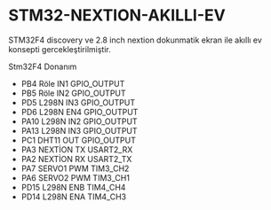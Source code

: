 # STM32-NEXTION-AKILLI-EV
STM32F4 discovery ve 2.8 inch nextion dokunmatik ekran ile akıllı ev konsepti gercekleştirilmiştir.

Stm32F4	           Donanım       <br/>
- PB4	  Röle IN1	  GPIO_OUTPUT <br>
- PB5  	Röle IN2	  GPIO_OUTPUT  <br>
- PD5 	L298N IN3	  GPIO_OUTPUT <br>
- PD6 	L298N EN4	  GPIO_OUTPUT <br>
- PA10	L298N IN2	  GPIO_OUTPUT <br>
- PA13	L298N IN3	  GPIO_OUTPUT <br>
- PC1 	DHT11 OUT	  GPIO_OUTPUT <br>
- PA3 	NEXTİON TX	USART2_RX <br>
- PA2	  NEXTİON RX	USART2_TX <br>
- PA7	  SERVO1 PWM	TIM3_CH2 <br>
- PA6	  SERVO2 PWM	TIM3_CH1 <br>
- PD15	L298N ENB	  TIM4_CH4  <br>
- PD14	L298N ENA	  TIM4_CH3 <br>

